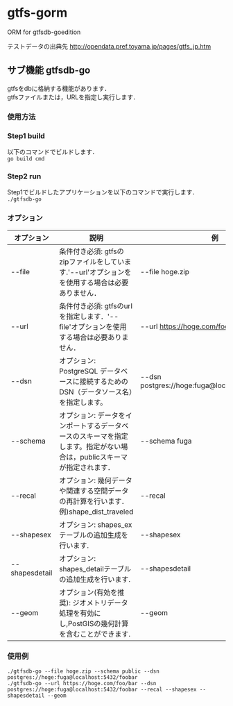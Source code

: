 # gtfs-gorm
ORM for gtfsdb-goedition

テストデータの出典先
http://opendata.pref.toyama.jp/pages/gtfs_jp.htm

## サブ機能 gtfsdb-go
gtfsをdbに格納する機能があります．  
gtfsファイルまたは，URLを指定し実行します．

### 使用方法
### Step1 build
以下のコマンドでビルドします．  
`go build cmd`  

### Step2 run
Step1でビルドしたアプリケーションを以下のコマンドで実行します．  
`./gtfsdb-go`
### オプション
| オプション     | 説明                                                                                                                   | 例                                               | 
| ------------- | ---------------------------------------------------------------------------------------------------------------------- | ------------------------------------------------ | 
| --file        | 条件付き必須: gtfsのzipファイルをしています.'--url'オプションをを使用する場合は必要ありません．                        | --file hoge.zip                                  | 
| --url         | 条件付き必須: gtfsのurlを指定します．'--file'オプションを使用する場合は必要ありません．                                | --url https://hoge.com/foo/bar                   | 
| --dsn         | オプション: PostgreSQL データベースに接続するための DSN（データソース名）を指定します。                                | --dsn postgres://hoge:fuga@localhost:5432/foobar | 
| --schema      | オプション: データをインポートするデータベースのスキーマを指定します。指定がない場合は，publicスキーマが指定されます． | --schema fuga                                    | 
| --recal       | オプション: 幾何データや関連する空間データの再計算を行います．例)shape_dist_traveled                                   | --recal                                          | 
| --shapesex    | オプション: shapes_exテーブルの追加生成を行います.                                                                     | --shapesex                                       | 
| --shapesdetail | オプション: shapes_detailテーブルの追加生成を行います.                                                                 | --shapesdetail                                   | 
| --geom        | オプション(有効を推奨): ジオメトリデータ処理を有効にし,PostGISの幾何計算を含むことができます.                          | --geom                                           | 

### 使用例
`./gtfsdb-go --file hoge.zip --schema public --dsn postgres://hoge:fuga@localhost:5432/foobar`  
`./gtfsdb-go --url https://hoge.com/foo/bar --dsn postgres://hoge:fuga@localhost:5432/foobar --recal --shapesex --shapesdetail --geom`  
